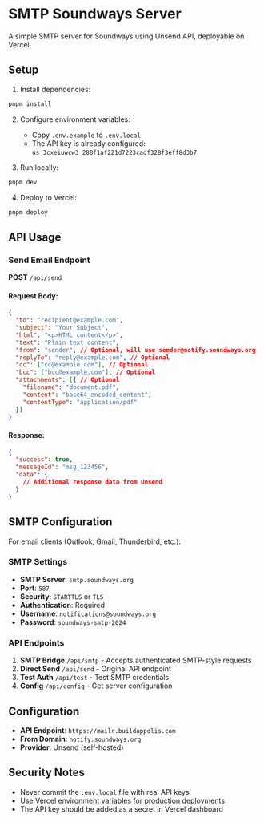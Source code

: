 # SMTP Soundways Server

A simple SMTP server for Soundways using Unsend API, deployable on Vercel.

## Setup

1. Install dependencies:
```bash
pnpm install
```

2. Configure environment variables:
   - Copy `.env.example` to `.env.local`
   - The API key is already configured: `us_3cxeiuwcw3_288f1af221d7223cadf328f3eff8d3b7`

3. Run locally:
```bash
pnpm dev
```

4. Deploy to Vercel:
```bash
pnpm deploy
```

## API Usage

### Send Email Endpoint

**POST** `/api/send`

#### Request Body:
```json
{
  "to": "recipient@example.com",
  "subject": "Your Subject",
  "html": "<p>HTML content</p>",
  "text": "Plain text content",
  "from": "sender", // Optional, will use sender@notify.soundways.org
  "replyTo": "reply@example.com", // Optional
  "cc": ["cc@example.com"], // Optional
  "bcc": ["bcc@example.com"], // Optional
  "attachments": [{ // Optional
    "filename": "document.pdf",
    "content": "base64_encoded_content",
    "contentType": "application/pdf"
  }]
}
```

#### Response:
```json
{
  "success": true,
  "messageId": "msg_123456",
  "data": {
    // Additional response data from Unsend
  }
}
```

## SMTP Configuration

For email clients (Outlook, Gmail, Thunderbird, etc.):

### SMTP Settings
- **SMTP Server**: `smtp.soundways.org`
- **Port**: `587`
- **Security**: `STARTTLS` or `TLS`
- **Authentication**: Required
- **Username**: `notifications@soundways.org`
- **Password**: `soundways-smtp-2024`

### API Endpoints

1. **SMTP Bridge** `/api/smtp` - Accepts authenticated SMTP-style requests
2. **Direct Send** `/api/send` - Original API endpoint
3. **Test Auth** `/api/test` - Test SMTP credentials
4. **Config** `/api/config` - Get server configuration

## Configuration

- **API Endpoint**: `https://mailr.buildappolis.com`
- **From Domain**: `notify.soundways.org`
- **Provider**: Unsend (self-hosted)

## Security Notes

- Never commit the `.env.local` file with real API keys
- Use Vercel environment variables for production deployments
- The API key should be added as a secret in Vercel dashboard